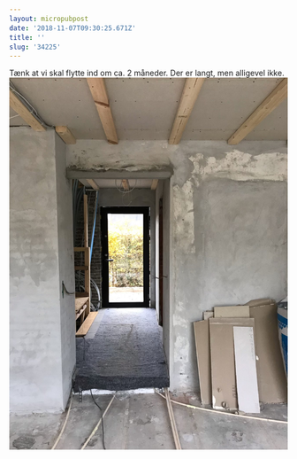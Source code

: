 ```yaml
---
layout: micropubpost
date: '2018-11-07T09:30:25.671Z'
title: ''
slug: '34225'
---
```

Tænk at vi skal flytte ind om ca. 2 måneder. Der er langt, men alligevel ikke. ![](/assets/IMG_3163.jpeg)
